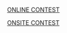 [ONLINE CONTEST](https://www.hackerrank.com/contests/inzva-04-graph-1-online-2018/challenges)

[ONSITE CONTEST](https://www.hackerrank.com/contests/inzva-04-graph-1-onsite-2018/challenges)
